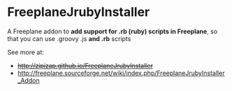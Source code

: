 # FreeplaneJrubyInstaller

A Freeplane addon to **add support for .rb (ruby) scripts in Freeplane**, so that you can use .groovy  .js **and .rb** scripts

See more at:
  - ~~http://zipizap.github.io/FreeplaneJrubyInstaller~~
  - http://freeplane.sourceforge.net/wiki/index.php/FreeplaneJrubyInstaller_Addon

